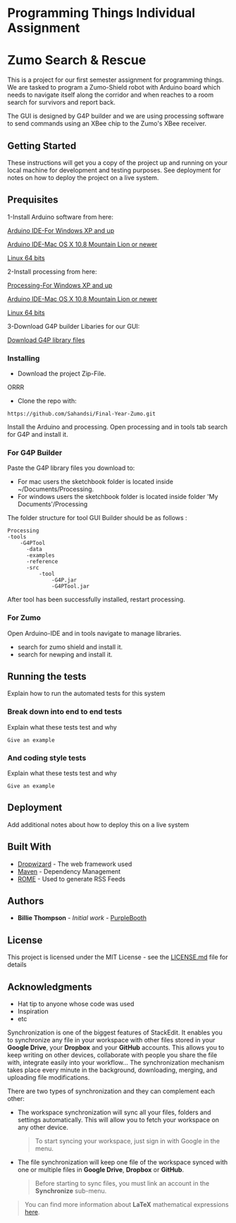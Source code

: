 # Programming Things Individual Assignment 
# Zumo Search & Rescue

This is a project for our first semester assignment for programming things. We are tasked to program a Zumo-Shield robot with Arduino board which needs to navigate itself along the corridor and when reaches to a room search for survivors and report back.

The GUI is designed by G4P builder and we are using processing software to send commands using an XBee chip to the Zumo's XBee receiver.

## Getting Started

These instructions will get you a copy of the project up and running on your local machine for development and testing purposes. See deployment for notes on how to deploy the project on a live system.

## Prequisites
1-Install Arduino software from here:

[Arduino IDE-For Windows XP and up](https://www.arduino.cc/download_handler.php?f=/arduino-1.8.8-windows.zip)

[Arduino IDE-Mac OS X  10.8 Mountain Lion or newer](https://www.arduino.cc/download_handler.php?f=/arduino-1.8.8-macosx.zip)

[Linux  64 bits](https://www.arduino.cc/download_handler.php?f=/arduino-1.8.8-linux64.tar.xz)

2-Install processing from here:

[Processing-For Windows XP and up](http://download.processing.org/processing-3.4-windows64.zip)

[Arduino IDE-Mac OS X  10.8 Mountain Lion or newer](http://download.processing.org/processing-3.4-macosx.zip)

[Linux  64 bits](http://download.processing.org/processing-3.4-linux64.tgz)

3-Download G4P builder Libaries for our GUI:

[Download G4P library files](http://www.lagers.org.uk/g4p/download.html)


### Installing

 - Download the project Zip-File.

ORRR

- Clone the repo with:

```
https://github.com/Sahandsi/Final-Year-Zumo.git
```

Install the Arduino and processing.
Open processing and in tools tab search for G4P and install it.

### For G4P Builder
Paste the G4P library files you download to:

-   For mac users the sketchbook folder is located inside ~/Documents/Processing.
-   For windows users the sketchbook folder is located inside folder 'My Documents'/Processing

The folder structure for tool GUI Builder should be as follows :

```
Processing
-tools
    -G4PTool
      -data
      -examples
      -reference
      -src  
	      -tool 
	          -G4P.jar
	          -G4PTool.jar
```
After tool has been successfully installed, restart processing.

### For Zumo

Open Arduino-IDE and in tools navigate to manage libraries.

 - search for zumo shield and install it. 
 - search for newping and install it.


## Running the tests

Explain how to run the automated tests for this system

### Break down into end to end tests

Explain what these tests test and why

```
Give an example
```

### And coding style tests

Explain what these tests test and why

```
Give an example
```

## Deployment

Add additional notes about how to deploy this on a live system

## Built With

* [Dropwizard](http://www.dropwizard.io/1.0.2/docs/) - The web framework used
* [Maven](https://maven.apache.org/) - Dependency Management
* [ROME](https://rometools.github.io/rome/) - Used to generate RSS Feeds

## Authors

* **Billie Thompson** - *Initial work* - [PurpleBooth](https://github.com/PurpleBooth)

## License

This project is licensed under the MIT License - see the [LICENSE.md](LICENSE.md) file for details

## Acknowledgments

* Hat tip to anyone whose code was used
* Inspiration
* etc



Synchronization is one of the biggest features of StackEdit. It enables you to synchronize any file in your workspace with other files stored in your **Google Drive**, your **Dropbox** and your **GitHub** accounts. This allows you to keep writing on other devices, collaborate with people you share the file with, integrate easily into your workflow... The synchronization mechanism takes place every minute in the background, downloading, merging, and uploading file modifications.

There are two types of synchronization and they can complement each other:

- The workspace synchronization will sync all your files, folders and settings automatically. This will allow you to fetch your workspace on any other device.
	> To start syncing your workspace, just sign in with Google in the menu.

- The file synchronization will keep one file of the workspace synced with one or multiple files in **Google Drive**, **Dropbox** or **GitHub**.
	> Before starting to sync files, you must link an account in the **Synchronize** sub-menu.


> You can find more information about **LaTeX** mathematical expressions [here](http://meta.math.stackexchange.com/questions/5020/mathjax-basic-tutorial-and-quick-reference).

